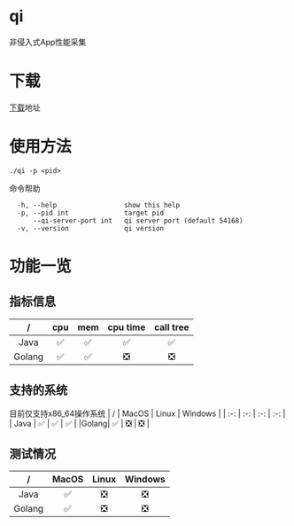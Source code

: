 # qi
非侵入式App性能采集

# 下载
[下载](https://github.com/oneym/qi/releases/latest)地址

# 使用方法
```shell
./qi -p <pid>
```

命令帮助
```shell
  -h, --help                 show this help
  -p, --pid int              target pid
      --qi-server-port int   qi server port (default 54168)
  -v, --version              qi version

```

# 功能一览
## 指标信息
|   /  | cpu | mem | cpu time | call tree |
|  :-: | :-: | :-: | :-: | :-: |
| Java | ✅  | ✅  | ✅ | ✅ |
|Golang| ✅  | ✅  | ❎ | ❎ |

## 支持的系统
目前仅支持x86_64操作系统
|   /  | MacOS | Linux | Windows |
|  :-: | :-: | :-: | :-: |
| Java | ✅  | ✅  | ✅ |
|Golang| ✅  | ❎  | ❎ |

## 测试情况
|   /  | MacOS | Linux | Windows |
|  :-: | :-: | :-: | :-: |
| Java | ✅  | ❎  | ❎ |
|Golang| ✅  | ❎  | ❎ |
